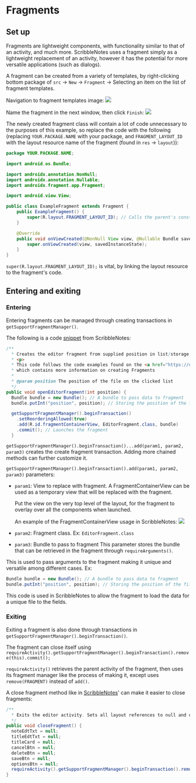 # Fragments

## Set up

Fragments are lightweight components, with functionality similar to that of an activity, and much more. ScribbleNotes uses a fragment simply as a lightweight replacement of an activity, however it has the potential for more versatile applications (such as dialogs). 

A fragment can be created from a variety of templates, by right-clicking bottom package of `src` -> `New` -> `Fragment` -> Selecting an item on the list of fragment templates.

Navigation to fragment templates image:
<img src="https://github.com/VeryRandomCreator/Computer-Science-Club-2023-2024/blob/main/images/5-CreateFragment.png">

Name the fragment in the next window, then click `Finish`:
<img src="https://github.com/VeryRandomCreator/Computer-Science-Club-2023-2024/blob/main/images/5-NameFragment.png">

The newly created fragment class will contain a lot of code unnecessary to the purposes of this example, so replace the code with the following (replacing `YOUR.PACKAGE.NAME` with your package, and `FRAGMENT_LAYOUT_ID` with the layout resource name of the fragment (found in `res` -> `layout`)):

```java
package YOUR.PACKAGE.NAME;

import android.os.Bundle;

import androidx.annotation.NonNull;
import androidx.annotation.Nullable;
import androidx.fragment.app.Fragment;

import android.view.View;

public class ExampleFragment extends Fragment {
    public ExampleFragment() {
        super(R.layout.FRAGMENT_LAYOUT_ID); // Calls the parent's constructor to set the layout of this fragment
    }

    @Override
    public void onViewCreated(@NonNull View view, @Nullable Bundle savedInstanceState) {
        super.onViewCreated(view, savedInstanceState);
    }
}
```

`super(R.layout.FRAGMENT_LAYOUT_ID);` is vital, by linking the layout resource to the fragment's code.

## Entering and exiting

### Entering

Entering fragments can be managed through creating transactions in `getSupportFragmentManager()`.

The following is a code [snippet](https://github.com/BA-Computer-Science-Club-2023-2024/ScribbleNotes/blob/c4f1993f89465822ca455947494080bead5cfcf0/app/src/main/java/com/veryrandomcreator/scribblenotes/MainActivity.java#L135-L143) from ScribbleNotes:
```java
/**
  * Creates the editor fragment from supplied position in list/storage
  * <p>
  * This code follows the code examples found on the <a href="https://developer.android.com/guide/fragments/create">Android Developer Website</a>,
  * which contains more information on creating Fragments
  *
  * @param position The position of the file on the clicked list
  */
public void openEditorFragment(int position) {
  Bundle bundle = new Bundle(); // A bundle to pass data to fragment
  bundle.putInt("position", position); // Storing the position of the file to load into a note in a bundle to give to fragment

  getSupportFragmentManager().beginTransaction()
    .setReorderingAllowed(true)
    .add(R.id.fragmentContainerView, EditorFragment.class, bundle)
    .commit(); // Launches the fragment
  }
```

`getSupportFragmentManager().beginTransaction()...add(param1, param2, param3)` creates the create fragment transaction. Adding more chained methods can further customize it.

`getSupportFragmentManager().beginTransaction().add(param1, param2, param3)` parameters:

 - `param1`: View to replace with fragment.
   A FragmentContainerView can be used as a temporary view that will be replaced with the fragment.

   Put the view on the very top level of the layout, for the fragment to overlay over all the components when launched.

   An example of the FragmentContainerView usage in ScribbleNotes:
   <img src="https://github.com/VeryRandomCreator/Computer-Science-Club-2023-2024/blob/main/images/5-FragmentContainerView.png">
 - `param2`: Fragment class. 
   Ex: `EditorFragment.class`
 - `param3`: Bundle to pass to fragment
   This parameter stores the bundle that can be retrieved in the fragment through `requireArguments()`.

  This is used to pass arguments to the fragment making it unique and versatile among different cases.
  Ex: 
  ```java
  Bundle bundle = new Bundle(); // A bundle to pass data to fragment
  bundle.putInt("position", position); // Storing the position of the file to load into a note in a bundle to give to fragment
  ```

  This code is used in ScribbleNotes to allow the fragment to load the data for a unique file to the fields. 

### Exiting

Exiting a fragment is also done through transactions in `getSupportFragmentManager().beginTransaction()`.

The fragment can close itself using `requireActivity().getSupportFragmentManager().beginTransaction().remove(this).commit();`

`requireActivity()` retrieves the parent activity of the fragment, then uses its fragment manager like the process of making it, except uses `remove(FRAGMENT)` instead of `add()`.

A close fragment method like in [ScribbleNotes](https://github.com/BA-Computer-Science-Club-2023-2024/ScribbleNotes/blob/c4f1993f89465822ca455947494080bead5cfcf0/app/src/main/java/com/veryrandomcreator/scribblenotes/EditorFragment.java#L205-L219)' can make it easier to close fragments:
```java
/**
  * Exits the editor activity. Sets all layout references to null and updates {@link MainActivity}
  */
public void closeFragment() {
  noteEdtTxt = null;
  titleEdtTxt = null;
  titleCard = null;
  cancelBtn = null;
  deleteBtn = null;
  saveBtn = null;
  optionsBtn = null;
  requireActivity().getSupportFragmentManager().beginTransaction().remove(this).commit(); // Exits fragment
}
```
